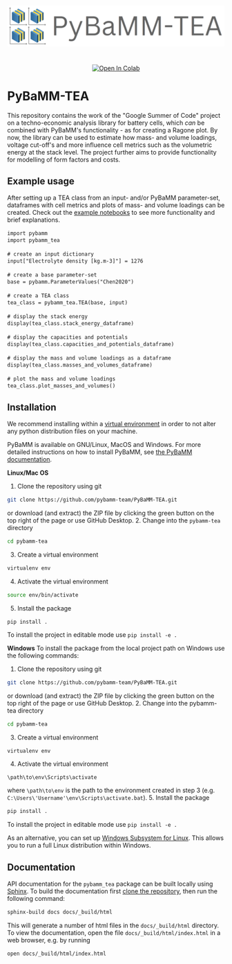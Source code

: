 
![PyBaMM-TEA-logo](https://github.com/pybamm-team/pybamm-tea/blob/main/docs/_static/pybamm_tea_logo.PNG)

#

<div align="center">

[![Open In Colab](https://colab.research.google.com/assets/colab-badge.svg)](https://colab.research.google.com/github/pybamm-team/PyBaMM/blob/main/)


</div>


# PyBaMM-TEA

This repository contains the work of the "Google Summer of Code" project on a techno-economic analysis library for battery cells, which _can_ be combined with PyBaMM's functionality - as for creating a Ragone plot. By now, the library can be used to estimate how mass- and volume loadings, voltage cut-off's and more influence cell metrics such as the volumetric energy at the stack level. The project further aims to provide functionality for modelling of form factors and costs.

## Example usage

After setting up a TEA class from an input- and/or PyBaMM parameter-set, dataframes with cell metrics and plots of mass- and volume loadings can be created. Check out the [example notebooks](https://colab.research.google.com/github/pybamm-team/PyBaMM/blob/main/) to see more functionality and brief explanations.

```python3
import pybamm
import pybamm_tea

# create an input dictionary
input["Electrolyte density [kg.m-3]"] = 1276

# create a base parameter-set
base = pybamm.ParameterValues("Chen2020")

# create a TEA class
tea_class = pybamm_tea.TEA(base, input)

# display the stack energy
display(tea_class.stack_energy_dataframe)

# display the capacities and potentials
display(tea_class.capacities_and_potentials_dataframe)

# display the mass and volume loadings as a dataframe
display(tea_class.masses_and_volumes_dataframe)

# plot the mass and volume loadings
tea_class.plot_masses_and_volumes()
```

## Installation
We recommend installing within a [virtual environment](https://docs.python.org/3/tutorial/venv.html) in order to not alter any python distribution files on your machine.

PyBaMM is available on GNU/Linux, MacOS and Windows. For more detailed instructions on how to install PyBaMM, see [the PyBaMM documentation](https://pybamm.readthedocs.io/en/latest/install/GNU-linux.html#user-install).

**Linux/Mac OS**
1. Clone the repository using git
```bash
git clone https://github.com/pybamm-team/PyBaMM-TEA.git
```
or download (and extract) the ZIP file by clicking the green button on the top right of the page or use GitHub Desktop.
2. Change into the `pybamm-tea` directory
```bash
cd pybamm-tea
```
3. Create a virtual environment
```bash
virtualenv env
```
4. Activate the virtual environment
```bash
source env/bin/activate
```
5. Install the package
```
pip install .
```
To install the project in editable mode use `pip install -e .`

**Windows**
To install the package from the local project path on Windows use the following commands:

1. Clone the repository using git
```bash
git clone https://github.com/pybamm-team/PyBaMM-TEA.git
```
or download (and extract) the ZIP file by clicking the green button on the top right of the page or use GitHub Desktop.
2. Change into the pybamm-tea directory
```bash
cd pybamm-tea
```
3. Create a virtual environment
```bash
virtualenv env
```
4. Activate the virtual environment
```
\path\to\env\Scripts\activate
```
where `\path\to\env` is the path to the environment created in step 3 (e.g. `C:\Users\'Username'\env\Scripts\activate.bat`).
5. Install the package
```bash
pip install .
```
To install the project in editable mode use `pip install -e .`

As an alternative, you can set up [Windows Subsystem for Linux](https://docs.microsoft.com/en-us/windows/wsl/about). This allows you to run a full Linux distribution within Windows.

## Documentation
API documentation for the `pybamm_tea` package can be built locally using [Sphinx](https://www.sphinx-doc.org/en/master/). To build the documentation first [clone the repository](https://github.com/git-guides/git-clone), then run the following command:
```bash
sphinx-build docs docs/_build/html  
```
This will generate a number of html files in the `docs/_build/html` directory. To view the documentation, open the file `docs/_build/html/index.html` in a web browser, e.g. by running
```bash
open docs/_build/html/index.html
```
